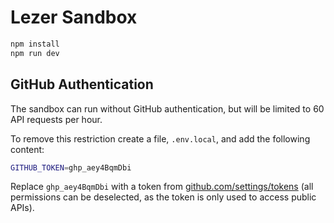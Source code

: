 # Lezer Sandbox

```sh
npm install
npm run dev
```

## GitHub Authentication

The sandbox can run without GitHub authentication, but will be limited to 60 API requests per hour.

To remove this restriction create a file, `.env.local`, and add the following content:

```sh
GITHUB_TOKEN=ghp_aey4BqmDbi
```

Replace `ghp_aey4BqmDbi` with a token from [github.com/settings/tokens](https://github.com/settings/tokens) (all permissions can be deselected, as the token is only used to access public APIs).

